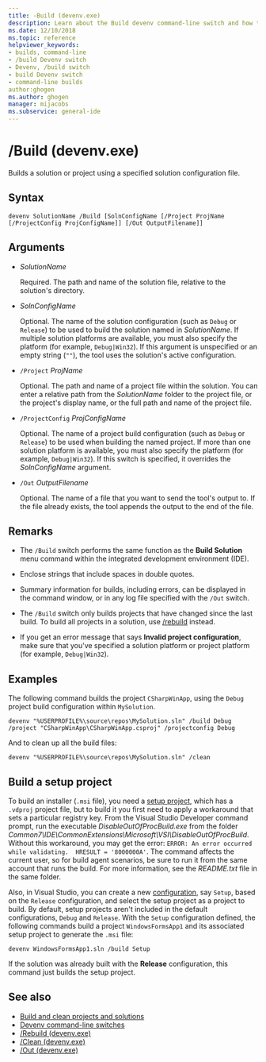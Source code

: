 ```yaml
---
title: -Build (devenv.exe)
description: Learn about the Build devenv command-line switch and how to use it to build a solution or project with a specified solution configuration file.
ms.date: 12/10/2018
ms.topic: reference
helpviewer_keywords:
- builds, command-line
- /build Devenv switch
- Devenv, /build switch
- build Devenv switch
- command-line builds
author:ghogen
ms.author: ghogen
manager: mijacobs
ms.subservice: general-ide
---
```

# /Build (devenv.exe)

Builds a solution or project using a specified solution configuration file.

## Syntax

```shell
devenv SolutionName /Build [SolnConfigName [/Project ProjName [/ProjectConfig ProjConfigName]] [/Out OutputFilename]]
```

## Arguments

- *SolutionName*

  Required. The path and name of the solution file, relative to the solution's directory.

- *SolnConfigName*

  Optional. The name of the solution configuration (such as `Debug` or `Release`) to be used to build the solution named in *SolutionName*. If multiple solution platforms are available, you must also specify the platform (for example, `Debug|Win32`). If this argument is unspecified or an empty string (`""`), the tool uses the solution's active configuration.

- `/Project` *ProjName*

  Optional. The path and name of a project file within the solution. You can enter a relative path from the *SolutionName* folder to the project file, or the project's display name, or the full path and name of the project file.

- `/ProjectConfig` *ProjConfigName*

  Optional. The name of a project build configuration (such as `Debug` or `Release`) to be used when building the named project. If more than one solution platform is available, you must also specify the platform (for example, `Debug|Win32`). If this switch is specified, it overrides the *SolnConfigName* argument.

- `/Out` *OutputFilename*

  Optional. The name of a file that you want to send the tool's output to. If the file already exists, the tool appends the output to the end of the file.

## Remarks

- The `/Build` switch performs the same function as the **Build Solution** menu command within the integrated development environment (IDE).

- Enclose strings that include spaces in double quotes.

- Summary information for builds, including errors, can be displayed in the command window, or in any log file specified with the `/Out` switch.

- The `/Build` switch only builds projects that have changed since the last build. To build all projects in a solution, use [/rebuild](../../ide/reference/rebuild-devenv-exe.md) instead.

- If you get an error message that says **Invalid project configuration**, make sure that you've specified a solution platform or project platform (for example, `Debug|Win32`).

## Examples

The following command builds the project `CSharpWinApp`, using the `Debug` project build configuration within `MySolution`.

```shell
devenv "%USERPROFILE%\source\repos\MySolution.sln" /build Debug /project "CSharpWinApp\CSharpWinApp.csproj" /projectconfig Debug
```

And to clean up all the build files:

```shell
devenv "%USERPROFILE%\source\repos\MySolution.sln" /clean
```

## Build a setup project

To build an installer (`.msi` file), you need a [setup project](../../deployment/installer-projects-net-core.md), which has a `.vdproj` project file, but to build it you first need to apply a workaround that sets a particular registry key. From the Visual Studio Developer command prompt, run the executable *DisableOutOfProcBuild.exe* from the folder *Common7\IDE\CommonExtensions\Microsoft\VSI\DisableOutOfProcBuild*. Without this workaround, you may get the error: `ERROR: An error occurred while validating.  HRESULT = '8000000A'`. The command affects the current user, so for build agent scenarios, be sure to run it from the same account that runs the build. For more information, see the *README.txt* file in the same folder.

Also, in Visual Studio, you can create a new [configuration](../../ide/understanding-build-configurations.md), say `Setup`, based on the `Release` configuration, and select the setup project as a project to build. By default, setup projects aren't included in the default configurations, `Debug` and `Release`. With the `Setup` configuration defined, the following commands build a project `WindowsFormsApp1` and its associated setup project to generate the `.msi` file:

```shell
devenv WindowsFormsApp1.sln /build Setup
```

If the solution was already built with the **Release** configuration, this command just builds the setup project.

## See also

- [Build and clean projects and solutions](../../ide/building-and-cleaning-projects-and-solutions-in-visual-studio.md)
- [Devenv command-line switches](../../ide/reference/devenv-command-line-switches.md)
- [/Rebuild (devenv.exe)](../../ide/reference/rebuild-devenv-exe.md)
- [/Clean (devenv.exe)](../../ide/reference/clean-devenv-exe.md)
- [/Out (devenv.exe)](../../ide/reference/out-devenv-exe.md)
